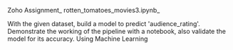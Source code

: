 Zoho Assignment_
 rotten_tomatoes_movies3.ipynb_
 

With the given dataset, build a model to predict 'audience_rating'. Demonstrate the working of the pipeline with a notebook, also validate the model for its accuracy. Using Machine Learning

